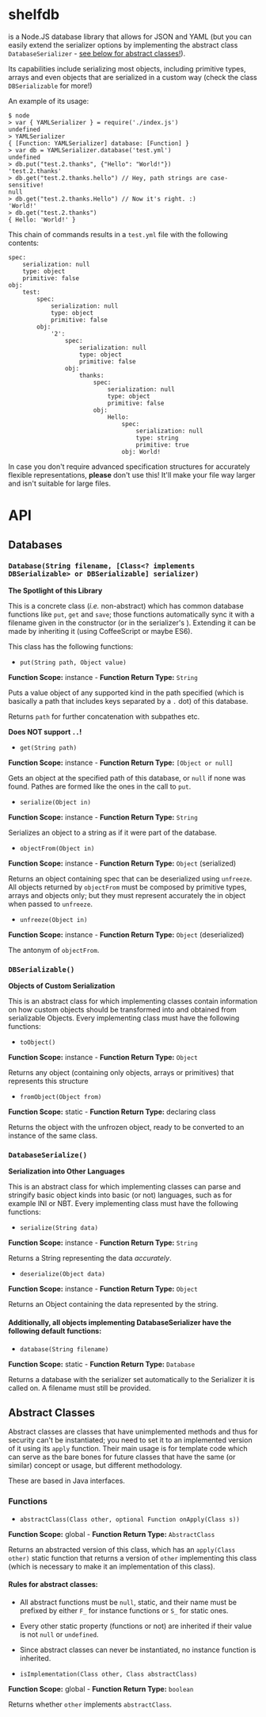 # shelfdb
is a Node.JS database library that allows for JSON and YAML (but you can easily extend the serializer options by implementing the abstract class `DatabaseSerializer` - [see below for abstract classes!](#abstract-classes)).

Its capabilities include serializing most objects, including primitive types, arrays and even objects that are serialized in a custom way (check the class `DBSerializable` for more!)

An example of its usage:

    $ node
    > var { YAMLSerializer } = require('./index.js')
    undefined
    > YAMLSerializer
    { [Function: YAMLSerializer] database: [Function] }
    > var db = YAMLSerializer.database('test.yml')
    undefined
    > db.put("test.2.thanks", {"Hello": "World!"})
    'test.2.thanks'
    > db.get("test.2.thanks.hello") // Hey, path strings are case-sensitive!
    null
    > db.get("test.2.thanks.Hello") // Now it's right. :)
    'World!'
    > db.get("test.2.thanks")
    { Hello: 'World!' }

This chain of commands results in a `test.yml` file with the following contents:

    spec:
        serialization: null
        type: object
        primitive: false
    obj:
        test:
            spec:
                serialization: null
                type: object
                primitive: false
            obj:
                '2':
                    spec:
                        serialization: null
                        type: object
                        primitive: false
                    obj:
                        thanks:
                            spec:
                                serialization: null
                                type: object
                                primitive: false
                            obj:
                                Hello:
                                    spec:
                                        serialization: null
                                        type: string
                                        primitive: true
                                    obj: World!

In case you don't require advanced specification structures for accurately flexible representations, **please** don't use this! It'll make your file way larger and isn't suitable for large files.

# API
## Databases

### `Database(String filename, [Class<? implements DBSerializable> or DBSerializable] serializer)`
**The Spotlight of this Library**

This is a concrete class (*i.e.* non-abstract) which has common database functions like `put`, `get` and `save`; those functions automatically sync it with a filename given in the constructor (or in the serializer's ). Extending it can be made by inheriting it (using CoffeeScript or maybe ES6).

This class has the following functions:

* `put(String path, Object value)`

**Function Scope:** instance - **Function Return Type:** `String`

Puts a value object of any supported kind in the path specified (which is basically a path that includes keys separated by a `.` dot) of this database.

Returns `path` for further concatenation with subpathes etc.

**Does NOT support `..`!**

* `get(String path)`

**Function Scope:** instance - **Function Return Type:** `[Object or null]`

Gets an object at the specified path of this database, or `null` if none was found.
Pathes are formed like the ones in the call to `put`.

* `serialize(Object in)`

**Function Scope:** instance - **Function Return Type:** `String`

Serializes an object to a string as if it were part of the database.

* `objectFrom(Object in)`

**Function Scope:** instance - **Function Return Type:** `Object` (serialized)

Returns an object containing spec that can be deserialized using `unfreeze`. All objects returned by `objectFrom` must be composed by primitive types, arrays and objects only; but they must represent accurately the in object when passed to `unfreeze`.

* `unfreeze(Object in)`

**Function Scope:** instance - **Function Return Type:** `Object` (deserialized)

The antonym of `objectFrom`.

### `DBSerializable()`
**Objects of Custom Serialization**

This is an abstract class for which implementing classes contain information on how custom objects should be transformed into and obtained from serializable  Objects.
Every implementing class must have the following functions:

* `toObject()` 

**Function Scope:** instance - **Function Return Type:** `Object`

Returns any object (containing only objects, arrays or primitives) that represents this structure

* `fromObject(Object from)` 

**Function Scope:** static - **Function Return Type:** declaring class

Returns the object with the unfrozen object, ready to be converted to an instance of the same class.

### `DatabaseSerialize()`

**Serialization into Other Languages**

This is an abstract class for which implementing classes can parse and stringify basic object kinds into basic (or not) languages, such as for example INI or NBT.
Every implementing class must have the following functions:

* `serialize(String data)`

**Function Scope:** instance - **Function Return Type:** `String`

Returns a String representing the data *accurately*.

* `deserialize(Object data)`

**Function Scope:** instance - **Function Return Type:** `Object`

Returns an Object containing the data represented by the string.

#### Additionally, all objects implementing DatabaseSerializer have the following default functions:

* `database(String filename)`

**Function Scope:** static - **Function Return Type:** `Database`

Returns a database with the serializer set automatically to the Serializer it is called on. A filename must still be provided.

## Abstract Classes

Abstract classes are classes that have unimplemented methods and thus for security can't be instantiated; you need to set it to an implemented version of it using its `apply` function. Their main usage is for template code which can serve as the bare bones for future classes that have the same (or similar) concept or usage, but different methodology.

These are based in Java interfaces.

### Functions
* `abstractClass(Class other, optional Function onApply(Class s))`

**Function Scope:** global - **Function Return Type:** `AbstractClass`

Returns an abstracted version of this class, which has an `apply(Class other)` static function that returns a version of `other` implementing this class (which is necessary to make it an implementation of this class).

#### Rules for abstract classes:
* All abstract functions must be `null`, static, and their name must be prefixed by either `F_` for instance functions or `S_` for static ones.
* Every other static property (functions or not) are inherited if their value is not `null` or `undefined`.
* Since abstract classes can never be instantiated, no instance function is inherited.

* `isImplementation(Class other, Class abstractClass)`

**Function Scope:** global - **Function Return Type:** `boolean`

Returns whether `other` implements `abstractClass`.
